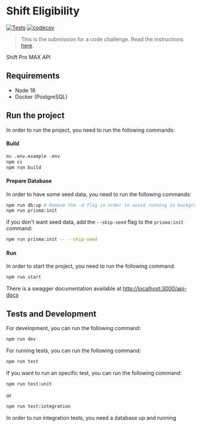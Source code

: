 # Shift Eligibility

[![Tests](https://github.com/gabbanaesteban/shift-eligibility/actions/workflows/tests.yml/badge.svg)](https://github.com/gabbanaesteban/shift-eligibility/actions/workflows/tests.yml)
[![codecov](https://codecov.io/gh/gabbanaesteban/shift-eligibility/branch/main/graph/badge.svg?token=roEhk6G24G)](https://codecov.io/gh/gabbanaesteban/shift-eligibility)

> This is the submission for a code challenge. Read the instructions [here](./Instructions.md). 

Shift Pro MAX API

## Requirements

- Node 18
- Docker (PostgreSQL)
  
## Run the project

In order to run the project, you need to run the following commands:

#### Build
```bash
mv .env.example .env
npm ci
npm run build
```
#### Prepare Database
In order to have some seed data, you need to run the following commands:
```bash
npm run db:up # Remove the -d flag in order to avoid running in background
npm run prisma:init  
```

if you don't want seed data, add the `--skip-seed` flag to the `prisma:init` command:

```bash
npm run prisma:init -- --skip-seed
```
#### Run #####
In order to start the project, you need to run the following command:
```bash
npm run start
```
There is a swagger documentation available at [http://localhost:3000/api-docs](http://localhost:3000/api-docs)
## Tests and Development ##
For development, you can run the following command:
```bash
npm run dev
```

For running tests, you can run the following command:
```bash
npm run test
```

If you want to run an specific test, you can run the following command:
```bash
npm run test:unit
```

or

```bash
npm run test:integration
```

In order to run integration tests, you need a database up and running